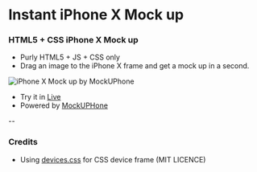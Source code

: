 # Instant iPhone X Mock up

### HTML5 + CSS iPhone X Mock up
- Purly HTML5 + JS + CSS only
- Drag an image to the iPhone X frame and get a mock up in a second.

![iPhone X Mock up by MockUPhone](https://user-images.githubusercontent.com/1916493/31948850-7a3267da-b90a-11e7-9004-9f6764d404f8.png)

- Try it in [Live](http://mockuphone.com/instant_iphonex/)
- Powered by [MockUPHone](https://mockupohone)

--

### Credits

- Using [devices.css](https://github.com/picturepan2/devices.css) for CSS device frame (MIT LICENCE)
